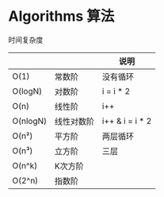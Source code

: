 # Algorithms 算法

时间复杂度

|          |            | 说明            |
| -------- | ---------- | --------------- |
| O(1)     | 常数阶     | 没有循环        |
| O(logN)  | 对数阶     | i = i * 2       |
| O(n)     | 线性阶     | i++             |
| O(nlogN) | 线性对数阶 | i++ & i = i * 2 |
| O(n²)    | 平方阶     | 两层循环        |
| O(n³)    | 立方阶     | 三层            |
| O(n^k)   | K次方阶    |                 |
| O(2^n)   | 指数阶     |                 |